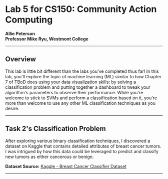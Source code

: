 # Lab 5 for CS150: Community Action Computing  
**Allie Peterson**  
**Professor Mike Ryu, Westmont College**

---

## Overview

This lab is little bit different than the labs you've completed thus far! In this lab, you'll explore the topic of machine learning (ML) similar to how Chapter 7 of TBoD does using your data visualization skills: by solving a classification problem and putting together a dashboard to tweak your algorithm's parameters to observe their performance. While you're welcome to stick to SVMs and perform a classification based on it, you're more than welcome to use any other ML classification techniques as you desire.


---

## Task 2's Classification Problem
After exploring various binary classification techniques, I discovered a dataset on Kaggle that contains detailed attributes of breast cancer tumors. I was intrigued by how this data could be leveraged to predict and classify new tumors as either cancerous or benign.

**Dataset Source:** [Kaggle - Breast Cancer Classifier Dataset](https://www.kaggle.com/datasets/yasserh/breast-cancer-dataset)

---